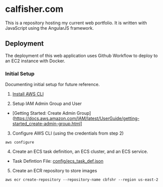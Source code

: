 # calfisher.com
This is a repository hosting my current web portfolio. It is written with JavaScript using the AngularJS framework.

## Deployment
The deployment of this web application uses Github Workflow to deploy to an EC2 instance with Docker.

### Initial Setup
Documenting initial setup for future reference.

1. [Install AWS CLI](https://docs.aws.amazon.com/cli/latest/userguide/cli-chap-install.html)

2. Setup IAM Admin Group and User
* [Getting Started: Create Admin Group](https://docs.aws.amazon.com/IAM/latest/UserGuide/getting-started_create-admin-group.html]

3. Configure AWS CLI (using the credentials from step 2)
```
aws configure
```

4. Create an ECS task definition, an ECS cluster, and an ECS service.
* Task Defintion File: [config/ecs_task_def.json](config/ecs_task_def.json)

5. Create an ECR repository to store images
```
aws ecr create-repository --repository-name cbfshr --region us-east-2
```
 